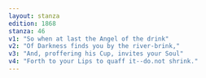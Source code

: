 ```yaml
---
layout: stanza
edition: 1868
stanza: 46
v1: "So when at last the Angel of the drink"
v2: "Of Darkness finds you by the river-brink,"
v3: "And, proffering his Cup, invites your Soul"
v4: "Forth to your Lips to quaff it--do.not shrink."
---
```

